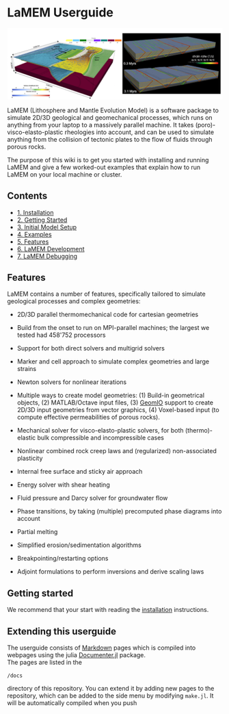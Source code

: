 # LaMEM Userguide
  
 ![Getting Started](../assets/img/LaMEM_overview.png)

  LaMEM (Lithosphere and Mantle Evolution Model) is a software package to simulate 2D/3D geological and geomechanical processes, which runs on anything from your laptop to a massively parallel machine. It takes (poro)-visco-elasto-plastic rheologies into account, and can be used to simulate anything from the collision of tectonic plates to the flow of fluids through porous rocks. 

  The purpose of this wiki is to get you started with installing and running LaMEM and give a few worked-out examples that explain how to run LaMEM on your local machine or cluster.
  
## Contents

* [1. Installation](Installation.md) 
* [2. Getting Started](GettingStarted.md)
* [3. Initial Model Setup](InitialModelSetup.md)
* [4. Examples](Examples.md)
* [5. Features](Features.md)
* [6. LaMEM Development](LaMEM_Development.md)
* [7. LaMEM Debugging](Debugging.md)


## Features
LaMEM contains a number of features, specifically tailored to simulate geological processes and complex geometries:

* 2D/3D parallel thermomechanical code for cartesian geometries

* Build from the onset to run on MPI-parallel machines; the largest we tested had 458'752 processors
  
* Support for both direct solvers and multigrid solvers

* Marker and cell approach to simulate complex geometries and large strains

* Newton solvers for nonlinear iterations 

* Multiple ways to create model geometries: 
   (1) Build-in geometrical objects,
   (2) MATLAB/Octave input files, 
   (3) [GeomIO](https://geomio.bitbucket.io) support to create 2D/3D input geometries from vector graphics,
   (4) Voxel-based input (to compute effective permeabilities of porous rocks).

* Mechanical solver for visco-elasto-plastic solvers, for both (thermo)-elastic bulk compressible and incompressible cases
  
* Nonlinear combined rock creep laws and (regularized) non-associated plasticity

* Internal free surface and sticky air approach

* Energy solver with shear heating

* Fluid pressure and Darcy solver for groundwater flow

* Phase transitions, by taking (multiple) precomputed phase diagrams into account

* Partial melting

* Simplified erosion/sedimentation algorithms

* Breakpointing/restarting options

* Adjoint formulations to perform inversions and derive scaling laws 

## Getting started

We recommend that your start with reading the [installation](Installation.md) instructions.

## Extending this userguide

The userguide consists of [Markdown](http://daringfireball.net/projects/markdown/) pages which is compiled into webpages using the julia [Documenter.jl](https://github.com/JuliaDocs/Documenter.jl) package.  
The pages are listed in the 
```
/docs
```
directory of this repository. You can extend it by adding new pages to the repository, which can be added to the side menu by modifying `make.jl`. 
It will be automatically compiled when you push